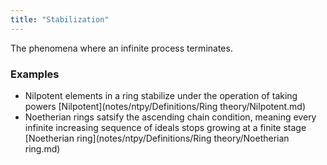 ```yaml
---
title: "Stabilization"
---
```


The phenomena where an infinite process terminates.

### Examples
- Nilpotent elements in a ring stabilize under the operation of taking powers [Nilpotent](notes/ntpy/Definitions/Ring theory/Nilpotent.md)
- Noetherian rings satsify the ascending chain condition, meaning every infinite increasing sequence of ideals stops growing at a finite stage [Noetherian ring](notes/ntpy/Definitions/Ring theory/Noetherian ring.md)
